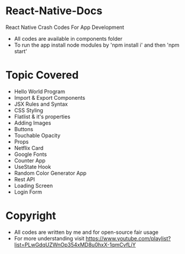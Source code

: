 # React-Native-Docs
React Native Crash Codes For App Development
- All codes are available in components folder
- To run the app install node modules by 'npm install i' and then 'npm start'

# Topic Covered
- Hello World Program
- Import & Export Components
- JSX Rules and Syntax
- CSS Styling
- Flatlist & it's properties
- Adding Images
- Buttons
- Touchable Opacity
- Props
- Netflix Card
- Google Fonts
- Counter App
- UseState Hook
- Random Color Generator App
- Rest API
- Loading Screen
- Login Form

# Copyright
- All codes are written by me and for open-source fair usage
- For more understanding visit https://www.youtube.com/playlist?list=PLwGdqUZWnOp354xMD8u0hxX-1qmCvfLiY
